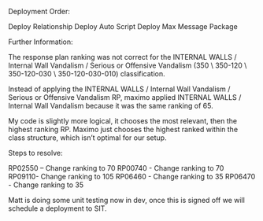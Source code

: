 Deployment Order:

Deploy Relationship 
Deploy Auto Script 
Deploy Max Message Package



Further Information:

The response plan ranking was not correct for the INTERNAL WALLS / Internal Wall Vandalism / Serious or Offensive Vandalism (350 \ 350-120 \ 350-120-030 \ 350-120-030-010) classification.

Instead of applying the INTERNAL WALLS / Internal Wall Vandalism / Serious or Offensive Vandalism RP,  maximo  applied  INTERNAL WALLS / Internal Wall Vandalism because it was the same ranking of 65.

My code is slightly more logical, it chooses the most relevant, then the highest ranking RP. Maximo just chooses the highest ranked within the class structure, which isn’t optimal for our setup. 

Steps to resolve:

RP02550 – Change ranking to 70
RP00740 - Change ranking to 70
RP09110- Change ranking to  105
RP06460 - Change ranking to  35
RP06470 - Change ranking to  35

Matt is doing some unit testing now in dev, once this is signed off we will schedule a deployment to SIT.

